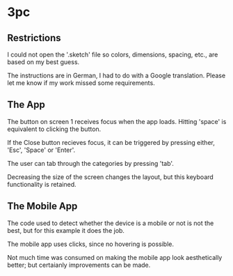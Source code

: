 # 3pc

## Restrictions

I could not open the '.sketch' file so colors, dimensions, spacing, etc., are based on my best guess.

The instructions are in German, I had to do with a Google translation. Please let me know if my work missed some requirements.


## The App

The button on screen 1 receives focus when the app loads. Hitting 'space' is equivalent to clicking the button.

If the Close button recieves focus, it can be triggered by pressing either, 'Esc', 'Space' or 'Enter'.

The user can tab through the categories by pressing 'tab'.

Decreasing the size of the screen changes the layout, but this keyboard functionality is retained.


## The Mobile App

The code used to detect whether the device is a mobile or not is not the best, but for this example it does the job.

The mobile app uses clicks, since no hovering is possible.

Not much time was consumed on making the mobile app look aesthetically better; but certaianly improvements can be made.
